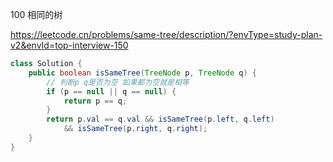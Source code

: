100 相同的树

https://leetcode.cn/problems/same-tree/description/?envType=study-plan-v2&envId=top-interview-150



``` java
class Solution {
    public boolean isSameTree(TreeNode p, TreeNode q) {
        // 判断p q是否为空 如果都为空就是相等
        if (p == null || q == null) {
            return p == q;
        }
        return p.val == q.val && isSameTree(p.left, q.left)
            && isSameTree(p.right, q.right);
    }
}
```


